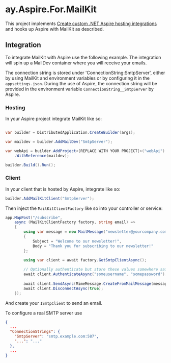 # ay.Aspire.For.MailKit

This project implements [Create custom .NET Aspire hosting integrations](https://learn.microsoft.com/en-us/dotnet/aspire/extensibility/custom-hosting-integration)
and hooks up Aspire with MailKit as described.

## Integration

To integrate MailKit with Aspire use the following example.
The integration will spin up a MailDev container where you will receive your emails.

The connection string is stored under 'ConnectionString:SmtpServer', either by using MailKit and environment variables or by configuring it in the `appsettings.json`.
During the use of Aspire, the connection string will be provided in the environment variable `ConnectionString__SmtpServer` by Aspire.

### Hosting

In your Aspire project integrate MailKit like so:

```csharp

var builder = DistributedApplication.CreateBuilder(args);

var maildev = builder.AddMailDev("SmtpServer");

var webApi = builder.AddProject<[REPLACE WITH YOUR PROJECT]>("webApi")
    .WithReference(maildev);

builder.Build().Run();

```


### Client

In your client that is hosted by Aspire, integrate like so:

```csharp
builder.AddMailKitClient("SmtpServer");
```


Then inject the `MailKitClientFactory` like so into your controller or service:

```csharp
app.MapPost("/subscribe",
    async (MailKitClientFactory factory, string email) =>
    {
        using var message = new MailMessage("newsletter@yourcompany.com", email)
        {
            Subject = "Welcome to our newsletter!",
            Body = "Thank you for subscribing to our newsletter!"
        };

        using var client = await factory.GetSmtpClientAsync();
        
        // Optionally authenticate but store these values somewhere safe.
        await client.AuthenticateAsync("someusername", "somepassword");
        
        await client.SendAsync(MimeMessage.CreateFromMailMessage(message));
        await client.DisconnectAsync(true);
    });

```

And create your `ISmtpClient` to send an email.


To configure a real SMTP server use

```json
{
  ...
  "ConnectionStrings": {
    "SmtpServer": "smtp.example.com:587",
    "...": "..."
  },
  ...
}
```
